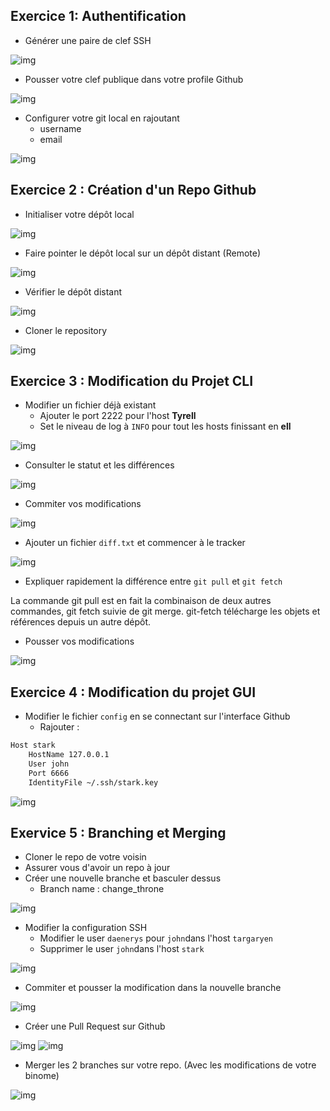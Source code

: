 
## Exercice 1: Authentification

- Générer une paire de clef SSH

![img](https://i.imgur.com/vKjdyUI.png)

- Pousser votre clef publique dans votre profile Github

![img](https://i.imgur.com/z990nDw.png)

- Configurer votre git local en rajoutant
  - username
  - email

![img](https://i.imgur.com/tjnxVil.png)

## Exercice 2 : Création d'un Repo Github

- Initialiser votre dépôt local

![img](https://i.imgur.com/ofjunwb.png)

- Faire pointer le dépôt local sur un dépôt distant (Remote)

![img](https://i.imgur.com/XDDxO1H.png)

- Vérifier le dépôt distant

![img](https://i.imgur.com/dDelCL0.png)

- Cloner le repository

![img](https://i.imgur.com/D9AKHg6.png)

## Exercice 3 : Modification du Projet CLI

- Modifier un fichier déjà existant
  - Ajouter le port 2222 pour l'host **Tyrell**
  - Set le niveau de log à `INFO` pour tout les hosts finissant en **ell**

![img](https://i.imgur.com/IJmN8yP.png)

- Consulter le statut et les différences

![img](https://i.imgur.com/GpBrMlm.png)

- Commiter vos modifications

![img](https://i.imgur.com/6LbNsAj.png)

- Ajouter un fichier `diff.txt` et commencer à le tracker

![img](https://i.imgur.com/tjnxVil.png)

  - Expliquer rapidement la différence entre `git pull` et `git fetch`

La commande git pull est en fait la combinaison de deux autres commandes, git fetch suivie de git merge. git-fetch télécharge les objets et références depuis un autre dépôt.

- Pousser vos modifications

![img](https://i.imgur.com/GMyrP47.png)

## Exercice 4 : Modification du projet GUI

- Modifier le fichier `config` en se connectant sur l'interface Github
  - Rajouter :
```sh
Host stark
    HostName 127.0.0.1
    User john
    Port 6666
    IdentityFile ~/.ssh/stark.key
```

![img](https://i.imgur.com/Qu0eULg.png)

## Exervice 5 : Branching et Merging

- Cloner le repo de votre voisin
- Assurer vous d'avoir un repo à jour
- Créer une nouvelle branche et basculer dessus
  - Branch name : change_throne 

![img](https://i.imgur.com/9QMEOom.png)

- Modifier la configuration SSH 
  -  Modifier le user `daenerys` pour `john`dans l'host `targaryen`
  -  Supprimer le user `john`dans l'host `stark`

![img](https://i.imgur.com/TM4Wi0E.png)

-  Commiter et pousser la modification dans la nouvelle branche

![img](https://i.imgur.com/YK41XQn.png)

-  Créer une Pull Request sur Github

![img](https://i.imgur.com/uw0ipZK.png)
![img](https://i.imgur.com/39WHxJ2.png)

-  Merger les 2 branches sur votre repo. (Avec les modifications de votre binome)

![img](https://i.imgur.com/hDJMBVt.png)
